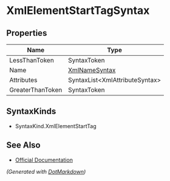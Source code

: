 # XmlElementStartTagSyntax

## Properties

| Name             | Type                              |
| ---------------- | --------------------------------- |
| LessThanToken    | SyntaxToken                       |
| Name             | [XmlNameSyntax](XmlNameSyntax.md) |
| Attributes       | SyntaxList\<XmlAttributeSyntax>   |
| GreaterThanToken | SyntaxToken                       |

## SyntaxKinds

* SyntaxKind\.XmlElementStartTag

## See Also

* [Official Documentation](https://docs.microsoft.com/en-us/dotnet/api/microsoft.codeanalysis.csharp.syntax.xmlelementstarttagsyntax)


*\(Generated with [DotMarkdown](http://github.com/JosefPihrt/DotMarkdown)\)*